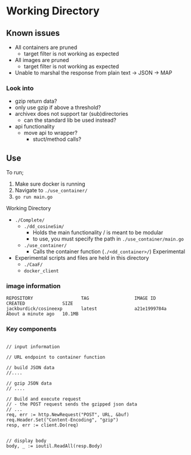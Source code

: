 # Working Directory

## Known issues
- All containers are pruned
    - target filter is not working as expected
- All images are pruned
    - target filter is not working as expected
- Unable to marshal the response from plain text -> JSON -> MAP

### Look into
- gzip return data?
- only use gzip if above a threshold?
- archivex does not support tar (sub)directories
    - can the standard lib be used instead?
- api functionality
    - move api to wrapper?
        - stuct/method calls?

## Use
To run;
1. Make sure docker is running
2. Navigate to `./use_container/`
3. `go run main.go`

Working Directory
- `./Complete/`
    - `./dd_cosineSim/`
        - Holds the main functionality / is meant to be modular
        - to use, you must specify the path in `./use_container/main.go`
    - `./use_container/`
        - Calls the container function (`./<dd_container>/`)
Experimental
- Experimental scripts and files are held in this directory
    - `./CaaF/`
    - `docker_client`

### image information
```
REPOSITORY                  TAG                 IMAGE ID            CREATED              SIZE
jackburdick/cosineexp       latest              a21e1999784a        About a minute ago   10.1MB
```

### Key components
```golang

// input information

// URL endpoint to container function

// build JSON data
//....

// gzip JSON data
// ....

// Build and execute request
// - the POST request sends the gzipped json data
// ...
req, err := http.NewRequest("POST", URL, &buf)
req.Header.Set("Content-Encoding", "gzip")
resp, err := client.Do(req)


// display body
body, _ := ioutil.ReadAll(resp.Body)

```